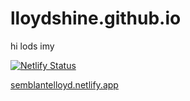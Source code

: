# lloydshine.github.io

hi lods imy

[![Netlify Status](https://api.netlify.com/api/v1/badges/f78c1bde-9f12-4a73-b792-7e242247649a/deploy-status)](https://app.netlify.com/sites/semblantelloyd/deploys)

[semblantelloyd.netlify.app](https://semblantelloyd.netlify.app)

